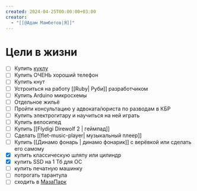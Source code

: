 ```yaml
---
created: 2024-04-25T00:00:00+03:00
creator:
  - "[[@Адам Мамбетов|Я]]"
---
```


# Цели в жизни

 - [ ] Купить [куклу](https://dollhouse-shop.ru/category-material/category-hybrid/joline-s41-159cm)
 - [ ] Купить ОЧЕНЬ хороший телефон
 - [ ] Купить кнут
 - [ ] Устроиться на работу [[Ruby| Руби]] разработчиком
 - [ ] Купить Arduino микросхемы
 - [ ] Отдельное жильë
 - [ ] Пройти консультацию у адвоката/юриста по разводам в КБР
 - [ ] Купить электрогитару и научиться на ней играть
 - [ ] Купить велосипед
 - [ ] Купить [[Flydigi Direwolf 2 | геймпад]]
 - [ ] Сделать [[flet-music-player| музыкальный плеер]]
 - [ ] Купить [[Динамо фонарь | динамо фонарик]] с верëвкой или сделать его самому
 - [x] купить классическую шляпу или цилиндр
 - [x] купить SSD на 1 Тб для ОС
 - [ ] купить печатную машинку
 - [ ] потрогать тарантула
 - [ ] сходить в [МазаПарк](https://mazapark.ru/spb-bukharestskaya/)
